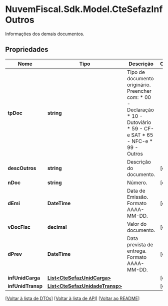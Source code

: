 # NuvemFiscal.Sdk.Model.CteSefazInfOutros
Informações dos demais documentos.

## Propriedades

Nome | Tipo | Descrição | Comentários
------------ | ------------- | ------------- | -------------
**tpDoc** | **string** | Tipo de documento originário.  Preencher com:  * 00 - Declaração  * 10 - Dutoviário  * 59 - CF-e SAT  * 65 - NFC-e  * 99 - Outros | 
**descOutros** | **string** | Descrição do documento. | [optional] 
**nDoc** | **string** | Número. | [optional] 
**dEmi** | **DateTime** | Data de Emissão.  Formato AAAA-MM-DD. | [optional] 
**vDocFisc** | **decimal** | Valor do documento. | [optional] 
**dPrev** | **DateTime** | Data prevista de entrega.  Formato AAAA-MM-DD. | [optional] 
**infUnidCarga** | [**List&lt;CteSefazUnidCarga&gt;**](CteSefazUnidCarga.md) |  | [optional] 
**infUnidTransp** | [**List&lt;CteSefazUnidadeTransp&gt;**](CteSefazUnidadeTransp.md) |  | [optional] 

[[Voltar à lista de DTOs]](../README.md#documentation-for-models) [[Voltar à lista de API]](../README.md#documentation-for-api-endpoints) [[Voltar ao README]](../README.md)

